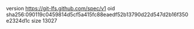 version https://git-lfs.github.com/spec/v1
oid sha256:090119c0459814d5cf5a415fc88eaedf52b13790d22d547d2b16f350e2324d1c
size 13027
